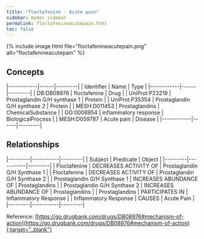 ```yaml
---
title: "floctafenine - Acute pain"
sidebar: mydoc_sidebar
permalink: floctafenineacutepain.html
toc: false 
---
```


{% include image.html file="floctafenineacutepain.png" alt="floctafenineacutepain" %}

## Concepts

|------------|------|---------|
| Identifier | Name | Type    |
|------------|------|---------|
| DB:DB08976 | floctafenine | Drug |
| UniProt:P23219 | Prostaglandin G/H synthase 1 | Protein |
| UniProt:P35354 | Prostaglandin G/H synthase 2 | Protein |
| MESH:D011453 | Prostaglandins | ChemicalSubstance |
| GO:0006954 | inflammatory response | BiologicalProcess |
| MESH:D059787 | Acute pain | Disease |
|------------|------|---------|

## Relationships

|---------|-----------|---------|
| Subject | Predicate | Object  |
|---------|-----------|---------|
| Floctafenine | DECREASES ACTIVITY OF | Prostaglandin G/H Synthase 1 |
| Floctafenine | DECREASES ACTIVITY OF | Prostaglandin G/H Synthase 2 |
| Prostaglandin G/H Synthase 1 | INCREASES ABUNDANCE OF | Prostaglandins |
| Prostaglandin G/H Synthase 2 | INCREASES ABUNDANCE OF | Prostaglandins |
| Prostaglandins | PARTICIPATES IN | Inflammatory Response |
| Inflammatory Response | CAUSES | Acute Pain |
|---------|-----------|---------|

Reference: [https://go.drugbank.com/drugs/DB08976#mechanism-of-action](https://go.drugbank.com/drugs/DB08976#mechanism-of-action){:target="_blank"}